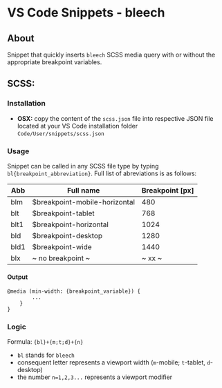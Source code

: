 # VS Code Snippets - bleech
## About
Snippet that quickly inserts `bleech` SCSS media query with or without the appropriate breakpoint variables.
## SCSS:
### Installation
* **OSX:** copy the content of the `scss.json` file into respective JSON file located at your VS Code installation folder `Code/User/snippets/scss.json`

### Usage
Snippet can be called in any SCSS file type by typing `bl{breakpoint_abbreviation}`.
Full list of abreviations is as follows:

| Abb | Full name | Breakpoint [px] |
| --- | --- | --- |
| blm | $breakpoint-mobile-horizontal | 480 |
| blt | $breakpoint-tablet | 768 |
| blt1 | $breakpoint-horizontal | 1024 |
| bld | $breakpoint-desktop | 1280 |
| bld1 | $breakpoint-wide | 1440 |
| blx | ~ no breakpoint ~ | ~ xx ~ |

#### Output
```
@media (min-width: {breakpoint_variable}) {
        ...
    }
}
```

### Logic
Formula:
`{bl}+{m;t;d}+{n}`

* `bl` stands for `bleech`
* consequent letter represents a viewport width (`m`-mobile; `t`-tablet, `d`-desktop)
* the number `n=1,2,3...` represents a viewport modifier
